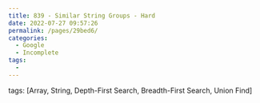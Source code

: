 ```yaml
---
title: 839 - Similar String Groups - Hard
date: 2022-07-27 09:57:26
permalink: /pages/29bed6/
categories:
  - Google
  - Incomplete
tags:
  - 
---
```

tags: [Array, String, Depth-First Search, Breadth-First Search, Union Find]